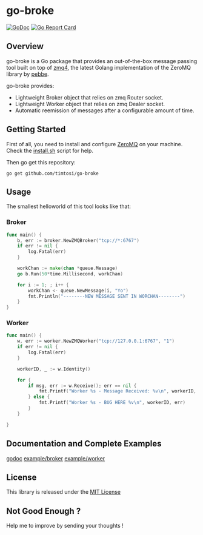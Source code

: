 # go-broke

[![GoDoc](https://godoc.org/github.com/timtosi/go-broke?status.svg)](https://godoc.org/github.com/timtosi/go-broke)
[![Go Report Card](https://goreportcard.com/badge/github.com/timtosi/go-broke)](https://goreportcard.com/report/github.com/timtosi/go-broke)


## Overview
go-broke is a Go package that provides an out-of-the-box message passing tool built on top of [zmq4](https://github.com/pebbe/zmq4),
the latest Golang implementation of the ZeroMQ library by [pebbe](https://github.com/pebbe).

go-broke provides:
* Lightweight Broker object that relies on zmq Router socket.
* Lightweight Worker object that relies on zmq Dealer socket.
* Automatic reemission of messages after a configurable amount of time.

## Getting Started
First of all, you need to install and configure [ZeroMQ](http://zeromq.org/) on your machine.
Check the [install.sh](https://github.com/TimTosi/go-broke/blob/master/install.sh) script for help.

Then go get this repository:

```golang
go get github.com/timtosi/go-broke
```

## Usage
The smallest helloworld of this tool looks like that:

### Broker
```go
func main() {
	b, err := broker.NewZMQBroker("tcp://*:6767")
	if err != nil {
		log.Fatal(err)
	}

	workChan := make(chan *queue.Message)
	go b.Run(50*time.Millisecond, workChan)

	for i := 1; ; i++ {
		workChan <- queue.NewMessage(i, "Yo")
		fmt.Println("--------NEW MESSAGE SENT IN WORCHAN--------")		
	}
}
```

### Worker
```go
func main() {
	w, err := worker.NewZMQWorker("tcp://127.0.0.1:6767", "1")
	if err != nil {
		log.Fatal(err)
	}

	workerID, _ := w.Identity()

	for {
		if msg, err := w.Receive(); err == nil {
			fmt.Printf("Worker %s - Message Received: %v\n", workerID, msg)
		} else {
			fmt.Printf("Worker %s - BUG HERE %v\n", workerID, err)
		}
	}

}
```

## Documentation and Complete Examples
[godoc](https://godoc.org/github.com/timtosi/go-broke)
[example/broker](https://github.com/TimTosi/go-broke/blob/master/examples/broker/main.go)
[example/worker](https://github.com/TimTosi/go-broke/blob/master/examples/worker/main.go)

## License
This library is released under the [MIT License](http://opensource.org/licenses/MIT)

## Not Good Enough ?
Help me to improve by sending your thoughts !
